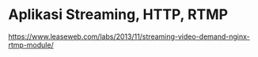 # Aplikasi Streaming, HTTP, RTMP

https://www.leaseweb.com/labs/2013/11/streaming-video-demand-nginx-rtmp-module/
